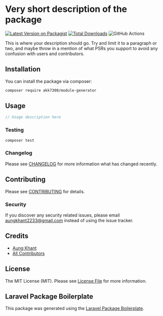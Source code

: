 # Very short description of the package

[![Latest Version on Packagist](https://img.shields.io/packagist/v/akk7300/module-generator.svg?style=flat-square)](https://packagist.org/packages/akk7300/module-generator)
[![Total Downloads](https://img.shields.io/packagist/dt/akk7300/module-generator.svg?style=flat-square)](https://packagist.org/packages/akk7300/module-generator)
![GitHub Actions](https://github.com/akk7300/module-generator/actions/workflows/main.yml/badge.svg)

This is where your description should go. Try and limit it to a paragraph or two, and maybe throw in a mention of what PSRs you support to avoid any confusion with users and contributors.

## Installation

You can install the package via composer:

```bash
composer require akk7300/module-generator
```

## Usage

```php
// Usage description here
```

### Testing

```bash
composer test
```

### Changelog

Please see [CHANGELOG](CHANGELOG.md) for more information what has changed recently.

## Contributing

Please see [CONTRIBUTING](CONTRIBUTING.md) for details.

### Security

If you discover any security related issues, please email aungkhant2233@gmail.com instead of using the issue tracker.

## Credits

-   [Aung Khant](https://github.com/akk7300)
-   [All Contributors](../../contributors)

## License

The MIT License (MIT). Please see [License File](LICENSE.md) for more information.

## Laravel Package Boilerplate

This package was generated using the [Laravel Package Boilerplate](https://laravelpackageboilerplate.com).
